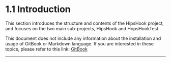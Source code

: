 # 1.1 Introduction

This section introduces the structure and contents of the HipsHook project, and focuses on the two main sub-projects, HipsHook and HopsHookTest.

This document does not include any information about the installation and usage of GitBook or Markdown language. If you are interested in these topics, please refer to this link: [GitBook](https://docs.gitbook.com/)


------

